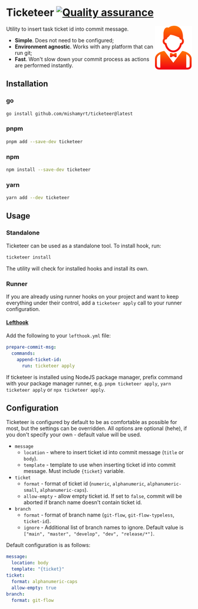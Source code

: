 # Ticketeer [![Quality assurance](https://github.com/mishamyrt/ticketeer/actions/workflows/quality-assurance.yaml/badge.svg)](https://github.com/mishamyrt/ticketeer/actions/workflows/quality-assurance.yaml)

<img src="./docs/logo.svg" align="right" width="100" />

Utility to insert task ticket id into commit message.

- **Simple**. Does not need to be configured;
- **Environment agnostic**. Works with any platform that can run git;
- **Fast**. Won't slow down your commit process as actions are performed instantly.

## Installation

### go

```bash
go install github.com/mishamyrt/ticketeer@latest
```

### pnpm

```bash
pnpm add --save-dev ticketeer
```

### npm

```bash
npm install --save-dev ticketeer
```

### yarn

```bash
yarn add --dev ticketeer
```

## Usage

### Standalone

Ticketeer can be used as a standalone tool. To install hook, run:

```bash
ticketeer install
```

The utility will check for installed hooks and install its own.

### Runner

If you are already using runner hooks on your project and want to keep everything under their control, add a `ticketeer apply` call to your runner configuration.

#### [Lefthook](https://github.com/evilmartians/lefthook)

Add the following to your `lefthook.yml` file:

```yaml
prepare-commit-msg:
  commands:
    append-ticket-id:
      run: ticketeer apply
```

If ticketeer is installed using NodeJS package manager, prefix command with your package manager runner, e.g. `pnpm ticketeer apply`, `yarn ticketeer apply` or `npx ticketeer apply`.

## Configuration

Ticketeer is configured by default to be as comfortable as possible for most, but the settings can be overridden. All options are optional (hehe), if you don't specify your own - default value will be used.

- `message`
  - `location` - where to insert ticket id into commit message (`title` or `body`).
  - `template` - template to use when inserting ticket id into commit message. Must include `{ticket}` variable.
- `ticket`
  - `format` - format of ticket id (`numeric`, `alphanumeric`, `alphanumeric-small`, `alphanumeric-caps`).
  - `allow-empty` - allow empty ticket id. If set to `false`, commit will be aborted if branch name doesn't contain ticket id.
- `branch`
  - `format` - format of branch name (`git-flow`, `git-flow-typeless`, `ticket-id`).
  - `ignore` - Additional list of branch names to ignore. Default value is `["main", "master", "develop", "dev", "release/*"]`.

Default configuration is as follows:

```yaml
message:
  location: body
  template: "{ticket}"
ticket:
  format: alphanumeric-caps
  allow-empty: true
branch:
  format: git-flow
```
